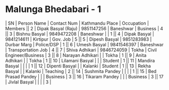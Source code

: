 # Malunga Bhedabari - 1

| SN | Person Name | Contact Num	| Kathmandu Place | Occupation | Members || 2 | Dipak Basyal (Raju) |  9851147256 |  Baneshwar |  Business |  4 || 3 | Bishnu Basyal |  9849472208 |  Baneshwar |   | 1 || 4 | Dipak Basyal |  9841214611 |  Kirtipur |  Gov. Job |  5 || 5 | Dipesh Basyal |  9851283983 |  Durbar Marg |  Police/DSP |  1 || 6 | Umesh Basyal |  9841546397 |  Baneshwar |  Transportation Job |  4 || 7 | Shiva Adhikari |  9846724059 |  Tokha |  Civil Engineer/Business |  3 || 8 | Narayan Adhikari |   |  Tokha |  1 || 9 | Anita Adhikari |   |  Tokha |  1 || 10 | Lilamani Basyal |   |   |  Student |  1 || 11 | Mandira Basyal |   |   |   |  1 || 12 | Dipenti Basyal |   |  Kalanki |  Student |  1 || 13 | Rekha Basyal |   |  Kalanki |  Teaching |  2 || 14 | Sushmita Pandey |   |   |   |  1 || 15 | Bed Prasad Pandey |   |   |  Business |  3 || 16 | Tikaram Pandey |   |   |  Business |  3 || 17 | Jivlal Basyal |   |   |   |  3 |